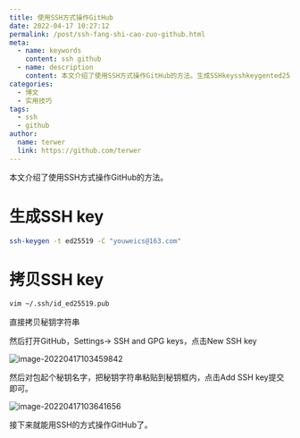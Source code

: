 ```yaml
---
title: 使用SSH方式操作GitHub
date: 2022-04-17 10:27:12
permalink: /post/ssh-fang-shi-cao-zuo-github.html
meta:
  - name: keywords
    content: ssh github
  - name: description
    content: 本文介绍了使用SSH方式操作GitHub的方法。生成SSHkeysshkeygented25519Cyouweics@163com拷贝SSHkeyvim~/ssh/id_ed25519pub直接拷贝秘钥字符串然后打开GitHub，Settings&gtSSHandGPGkeys，点击NewSSHkey然后对包起个秘钥名字，把秘钥字符串粘贴到秘钥框内，点击AddSSHkey提交即可。接下来就能用SSH的方式操作GitHub了。
categories:
  - 博文
  - 实用技巧
tags:
  - ssh
  - github
author:
  name: terwer
  link: https://github.com/terwer
---
```


本文介绍了使用SSH方式操作GitHub的方法。

<!-- more -->

# 生成SSH key

```bash
ssh-keygen -t ed25519 -C "youweics@163.com"
```

# 拷贝SSH key

```bash
vim ~/.ssh/id_ed25519.pub
```

直接拷贝秘钥字符串

然后打开GitHub，Settings-> SSH and GPG keys，点击New SSH key

![image-20220417103459842](https://img1.terwer.space/image-20220417103459842.png)

然后对包起个秘钥名字，把秘钥字符串粘贴到秘钥框内，点击Add SSH key提交即可。

![image-20220417103641656](https://img1.terwer.space/image-20220417103641656.png)

接下来就能用SSH的方式操作GitHub了。
